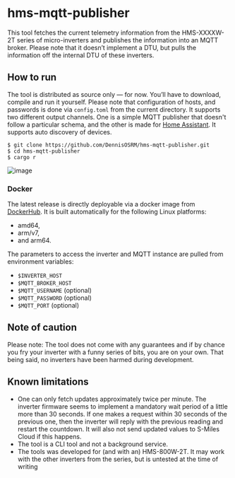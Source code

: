# hms-mqtt-publisher

This tool fetches the current telemetry information from the HMS-XXXXW-2T series of micro-inverters and publishes the information into an MQTT broker. Please note that it doesn’t implement a DTU, but pulls the information off the internal DTU of these inverters. 

## How to run
The tool is distributed as source only — for now. You’ll have to download, compile and run it yourself. Please note that configuration of hosts, and passwords is done via `config.toml` from the current directory. It supports two different output channels. One is a simple MQTT publisher that doesn't follow a particular schema, and the other is made for [Home Assistant](https://www.home-assistant.io). It supports auto discovery of devices.

```
$ git clone https://github.com/DennisOSRM/hms-mqtt-publisher.git
$ cd hms-mqtt-publisher
$ cargo r
```
![image](https://github.com/lumapu/ahoy/assets/1067895/32c0b9b6-5aea-41e3-b9f8-161ce82fb99a)

### Docker

The latest release is directly deployable via a docker image from [DockerHub](https://hub.docker.com/r/dennisosrm/hms-mqtt-publisher). It is built automatically for the following Linux platforms: 
 - amd64,
 - arm/v7,
 - and arm64.

The parameters to access the inverter and MQTT instance are pulled from environment variables:
- `$INVERTER_HOST`
- `$MQTT_BROKER_HOST`
- `$MQTT_USERNAME` (optional)
- `$MQTT_PASSWORD` (optional)
- `$MQTT_PORT` (optional)

## Note of caution
Please note: The tool does not come with any guarantees and if by chance you fry your inverter with a funny series of bits, you are on your own. That being said, no inverters have been harmed during development. 

## Known limitations
- One can only fetch updates approximately twice per minute. The inverter firmware seems to implement a mandatory wait period of a little more than 30 seconds. If one makes a request within 30 seconds of the previous one, then the inverter will reply with the previous reading and restart the countdown. It will also not send updated values to S-Miles Cloud if this happens. 
- The tool is a CLI tool and not a background service. 
- The tools was developed for (and with an) HMS-800W-2T. It may work with the other inverters from the series, but is untested at the time of writing

